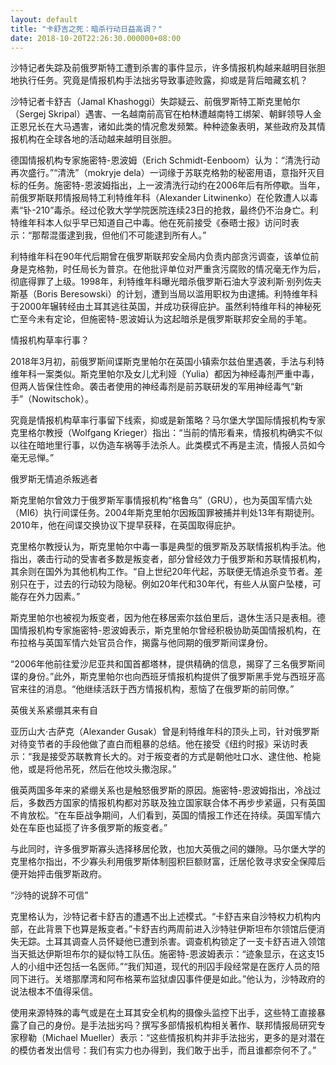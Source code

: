 ```yaml
---
layout: default
title: "卡舒吉之死：暗杀行动日益高调？"
date: 2018-10-20T22:26:30.000000+08:00
---
```


沙特记者失踪及前俄罗斯特工遭到杀害的事件显示，许多情报机构越来越明目张胆地执行任务。究竟是情报机构手法拙劣导致事迹败露，抑或是背后暗藏玄机？

沙特记者卡舒吉（Jamal Khashoggi）失踪疑云、前俄罗斯特工斯克里帕尔（Sergej Skripal）遇害、一名越南前高官在柏林遭越南特工绑架、朝鲜领导人金正恩兄长在大马遇害，诸如此类的情况愈发频繁。种种迹象表明，某些政府及其情报机构在全球各地的活动越来越明目张胆。

德国情报机构专家施密特-恩波姆（Erich Schmidt-Eenboom）认为：“清洗行动再次盛行。”“清洗”（mokryje dela）一词缘于苏联克格勃的秘密用语，意指歼灭目标的任务。施密特-恩波姆指出，上一波清洗行动约在2006年后有所停歇。当年，前俄罗斯联邦情报局特工利特维年科（Alexander Litwinenko）在伦敦遭人以毒素“钋-210”毒杀。经过伦敦大学学院医院连续23日的抢救，最终仍不治身亡。利特维年科本人似乎早已知道自己中毒。他在死前接受《泰晤士报》访问时表示：“那帮混蛋逮到我，但他们不可能逮到所有人。”

利特维年科在90年代后期曾在俄罗斯联邦安全局内负责内部贪污调查，该单位前身是克格勃，时任局长为普京。在他批评单位对严重贪污腐败的情况毫无作为后，彻底得罪了上级。1998年，利特维年科曝光暗杀俄罗斯石油大亨波利斯·别列佐夫斯基（Boris Beresowski）的计划，遭到当局以滥用职权为由逮捕。利特维年科于2000年辗转经由土耳其逃往英国，并成功获得庇护。虽然利特维年科的神秘死亡至今未有定论，但施密特-恩波姆认为这起暗杀是俄罗斯联邦安全局的手笔。

情报机构草率行事？

2018年3月初，前俄罗斯间谍斯克里帕尔在英国小镇索尔兹伯里遇袭，手法与利特维年科一案类似。斯克里帕尔及女儿尤利娅（Yulia）都因为神经毒剂严重中毒，但两人皆保住性命。袭击者使用的神经毒剂是前苏联研发的军用神经毒气“新手”（Nowitschok）。

究竟是情报机构草率行事留下线索，抑或是新策略？马尔堡大学国际情报机构专家克里格尔教授（Wolfgang Krieger）指出：“当前的情形看来，情报机构确实不似以往在暗地里行事，以伪造车祸等手法杀人。此类模式不再是主流，情报人员如今毫无忌惮。”

俄罗斯无情追杀叛逃者

斯克里帕尔曾效力于俄罗斯军事情报机构“格鲁乌”（GRU），也为英国军情六处（MI6）执行间谍任务。2004年斯克里帕尔因叛国罪被捕并判处13年有期徒刑。2010年，他在间谍交换协议下提早获释，在英国取得庇护。

克里格尔教授认为，斯克里帕尔中毒一事是典型的俄罗斯及苏联情报机构手法。他指出，袭击行动的受害者多数是叛变者，部分曾经效力于俄罗斯和苏联情报机构，其余则在国外为其他机构工作。“自上世纪20年代起，苏联便无情追杀变节者。差别只在于，过去的行动较为隐秘。例如20年代和30年代，有些人从窗户坠楼，可能存在外力因素。”

斯克里帕尔也被视为叛变者，因为他在移居索尔兹伯里后，退休生活只是表相。德国情报机构专家施密特-恩波姆表示，斯克里帕尔曾经积极协助英国情报机构，在布拉格与英国军情六处官员合作，揭露与他同期的俄罗斯间谍身份。

“2006年他前往爱沙尼亚共和国首都塔林，提供精确的信息，揭穿了三名俄罗斯间谍的身份。”此外，斯克里帕尔也向西班牙情报机构提供了俄罗斯黑手党与西班牙高官来往的消息。“他继续活跃于西方情报机构，惹恼了在俄罗斯的前同僚。”

英俄关系紧绷其来有自

亚历山大·古萨克（Alexander Gusak）曾是利特维年科的顶头上司，针对俄罗斯对待变节者的手段他做了直白而粗暴的总结。他在接受《纽约时报》采访时表示：“我是接受苏联教育长大的。对于叛变者的方式是朝他吐口水、逮住他、枪毙他，或是将他吊死，然后在他坟头撒泡尿。”

俄英两国多年来的紧绷关系也是触怒俄罗斯的原因。施密特-恩波姆指出，冷战过后，多数西方国家的情报机构都对苏联及独立国家联合体不再步步紧逼，只有英国不肯放松。“在车臣战争期间，人们看到，英国的情报工作还在持续。英国军情六处在车臣也延揽了许多俄罗斯的叛变者。”

与此同时，许多俄罗斯寡头选择移居伦敦，也加大英俄之间的嫌隙。马尔堡大学的克里格尔指出，不少寡头利用俄罗斯体制囤积巨额财富，迁居伦敦寻求安全保障后便开始抨击俄罗斯政府。

“沙特的说辞不可信”

克里格认为，沙特记者卡舒吉的遭遇不出上述模式。“卡舒吉来自沙特权力机构内部，在此背景下也算是叛变者。”卡舒吉约两周前进入沙特驻伊斯坦布尔领馆后便消失无踪。土耳其调查人员怀疑他已遭到杀害。调查机构锁定了一支卡舒吉进入领馆当天抵达伊斯坦布尔的疑似特工队伍。施密特-恩波姆表示：“迹象显示，在这支15人的小组中还包括一名医师。”“我们知道，现代的刑囚手段经常是在医疗人员的陪同下进行。关塔那摩湾和阿布格莱布监狱虐囚事件便是如此。”他认为，沙特政府的说法根本不值得采信。

使用来源特殊的毒气或是在土耳其安全机构的摄像头监控下出手，这些特工直接暴露了自己的身份。是手法拙劣吗？撰写多部情报机构相关著作、联邦情报局研究专家穆勒（Michael Mueller）表示：“这些情报机构并非手法拙劣，更多的是对潜在的模仿者发出信号：我们有实力也办得到，我们敢于出手，而且谁都奈何不了。”

